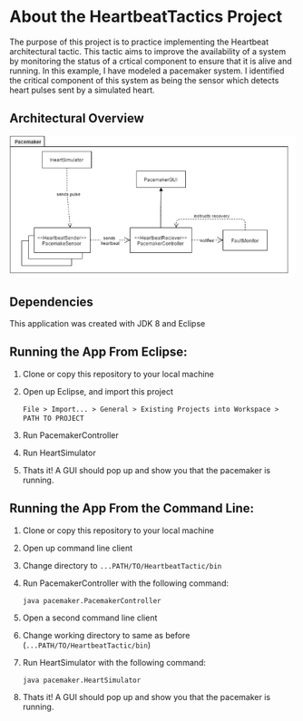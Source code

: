 # About the HeartbeatTactics Project
The purpose of this project is to practice implementing the Heartbeat architectural tactic. This tactic aims to improve
the availability of a system by monitoring the status of a crtical component to ensure that it is alive and running.
In this example, I have modeled a pacemaker system. I identified the critical component of this system as being the
sensor which detects heart pulses sent by a simulated heart. 

## Architectural Overview
![Pacemaker with heartbeat tactic](https://raw.githubusercontent.com/zchi88/HeartbeatTactic/master/HeartbeatTacticPacemaker.png "Pacemaker with heartbeat tactic")

## Dependencies
This application was created with JDK 8 and Eclipse

## Running the App From Eclipse:
1. Clone or copy this repository to your local machine
2. Open up Eclipse, and import this project

	```Eclipse
	File > Import... > General > Existing Projects into Workspace > PATH TO PROJECT
	```

3. Run PacemakerController 
4. Run HeartSimulator 
5. Thats it! A GUI should pop up and show you that the pacemaker is running.



## Running the App From the Command Line:
1. Clone or copy this repository to your local machine
2. Open up command line client
3. Change directory to `...PATH/TO/HeartbeatTactic/bin`
4. Run PacemakerController with the following command:

	```console
	java pacemaker.PacemakerController
	```

5. Open a second command line client
6. Change working directory to same as before (`...PATH/TO/HeartbeatTactic/bin`)
7. Run HeartSimulator with the following command:

	```console
	java pacemaker.HeartSimulator
	```

8. Thats it! A GUI should pop up and show you that the pacemaker is running.


